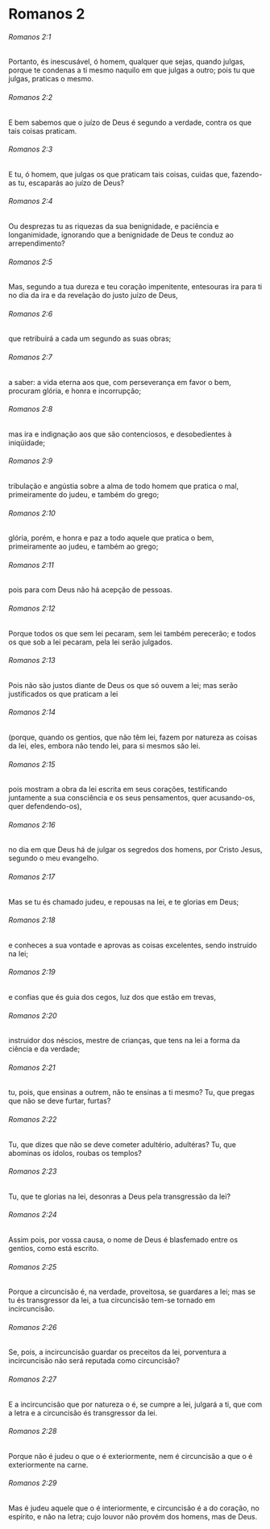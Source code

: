 # Romanos 2

###### Romanos 2:1

Portanto, és inescusável, ó homem, qualquer que sejas, quando julgas, porque te condenas a ti mesmo naquilo em que julgas a outro; pois tu que julgas, praticas o mesmo.

###### Romanos 2:2

E bem sabemos que o juízo de Deus é segundo a verdade, contra os que tais coisas praticam.

###### Romanos 2:3

E tu, ó homem, que julgas os que praticam tais coisas, cuidas que, fazendo-as tu, escaparás ao juízo de Deus?

###### Romanos 2:4

Ou desprezas tu as riquezas da sua benignidade, e paciência e longanimidade, ignorando que a benignidade de Deus te conduz ao arrependimento?

###### Romanos 2:5

Mas, segundo a tua dureza e teu coração impenitente, entesouras ira para ti no dia da ira e da revelação do justo juízo de Deus,

###### Romanos 2:6

que retribuirá a cada um segundo as suas obras;

###### Romanos 2:7

a saber: a vida eterna aos que, com perseverança em favor o bem, procuram glória, e honra e incorrupção;

###### Romanos 2:8

mas ira e indignação aos que são contenciosos, e desobedientes à iniqüidade;

###### Romanos 2:9

tribulação e angústia sobre a alma de todo homem que pratica o mal, primeiramente do judeu, e também do grego;

###### Romanos 2:10

glória, porém, e honra e paz a todo aquele que pratica o bem, primeiramente ao judeu, e também ao grego;

###### Romanos 2:11

pois para com Deus não há acepção de pessoas.

###### Romanos 2:12

Porque todos os que sem lei pecaram, sem lei também perecerão; e todos os que sob a lei pecaram, pela lei serão julgados.

###### Romanos 2:13

Pois não são justos diante de Deus os que só ouvem a lei; mas serão justificados os que praticam a lei

###### Romanos 2:14

(porque, quando os gentios, que não têm lei, fazem por natureza as coisas da lei, eles, embora não tendo lei, para si mesmos são lei.

###### Romanos 2:15

pois mostram a obra da lei escrita em seus corações, testificando juntamente a sua consciência e os seus pensamentos, quer acusando-os, quer defendendo-os),

###### Romanos 2:16

no dia em que Deus há de julgar os segredos dos homens, por Cristo Jesus, segundo o meu evangelho.

###### Romanos 2:17

Mas se tu és chamado judeu, e repousas na lei, e te glorias em Deus;

###### Romanos 2:18

e conheces a sua vontade e aprovas as coisas excelentes, sendo instruído na lei;

###### Romanos 2:19

e confias que és guia dos cegos, luz dos que estão em trevas,

###### Romanos 2:20

instruidor dos néscios, mestre de crianças, que tens na lei a forma da ciência e da verdade;

###### Romanos 2:21

tu, pois, que ensinas a outrem, não te ensinas a ti mesmo? Tu, que pregas que não se deve furtar, furtas?

###### Romanos 2:22

Tu, que dizes que não se deve cometer adultério, adultéras? Tu, que abominas os ídolos, roubas os templos?

###### Romanos 2:23

Tu, que te glorias na lei, desonras a Deus pela transgressão da lei?

###### Romanos 2:24

Assim pois, por vossa causa, o nome de Deus é blasfemado entre os gentios, como está escrito.

###### Romanos 2:25

Porque a circuncisão é, na verdade, proveitosa, se guardares a lei; mas se tu és transgressor da lei, a tua circuncisão tem-se tornado em incircuncisão.

###### Romanos 2:26

Se, pois, a incircuncisão guardar os preceitos da lei, porventura a incircuncisão não será reputada como circuncisão?

###### Romanos 2:27

E a incircuncisão que por natureza o é, se cumpre a lei, julgará a ti, que com a letra e a circuncisão és transgressor da lei.

###### Romanos 2:28

Porque não é judeu o que o é exteriormente, nem é circuncisão a que o é exteriormente na carne.

###### Romanos 2:29

Mas é judeu aquele que o é interiormente, e circuncisão é a do coração, no espírito, e não na letra; cujo louvor não provém dos homens, mas de Deus.

